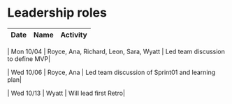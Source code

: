 # Leadership roles

| Date | Name | Activity |
| ---- | ---- | -------- |

| Mon 10/04 | Royce, Ana, Richard, Leon, Sara, Wyatt | Led team discussion to define MVP|

| Wed 10/06 | Royce, Ana | Led team discussion of Sprint01 and learning plan|

| Wed 10/13 | Wyatt | Will lead first Retro|
